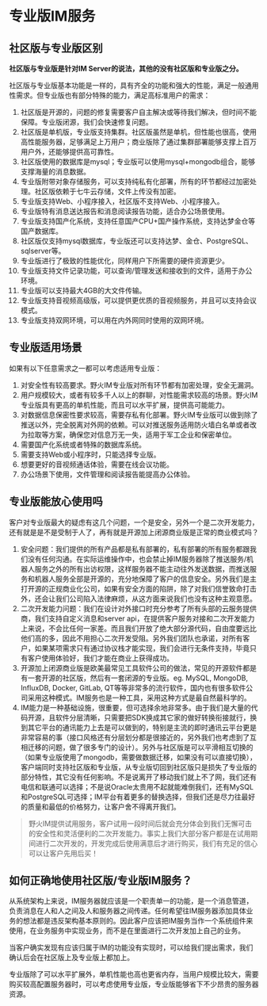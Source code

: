 # 专业版IM服务

## 社区版与专业版区别
**社区版与专业版是针对IM Server的说法，其他的没有社区版和专业版之分。**

社区版与专业版基本功能是一样的，具有齐全的功能和强大的性能，满足一般通用性需求。但专业版也有部分特殊的能力，满足高标准用户的需求：

1. 社区版是开源的，问题的修复需要客户自主解决或等待我们解决，但时间不能保障。专业版闭源，我们会快速修复问题。
2. 社区版是单机版，专业版支持集群。社区版虽然是单机，但性能也很高，使用高性能服务器，足够满足上万用户；商业版除了通过集群部署能够支撑上百万用户外，还能够提供高可靠性。
3. 社区版使用的数据库是mysql；专业版可以使用mysql+mongodb组合，能够支撑海量的消息数据。
4. 专业版附带对象存储服务，可以支持纯私有化部署，所有的环节都经过加密处理。社区版依赖于七牛云存储，文件上传没有加密。
5. 专业版支持Web、小程序接入，社区版不支持Web、小程序接入。
6. 专业版特有消息送达报告和消息阅读报告功能，适合办公场景使用。
7. 专业版支持国产化系统，支持任意国产CPU+国产操作系统，支持达梦金仓等国产数据库。
8. 社区版仅支持mysql数据库，专业版还可以支持达梦、金仓、PostgreSQL、sqlserver等。
9. 专业版进行了极致的性能优化，同样用户下所需要的硬件资源更少。
10. 专业版支持文件记录功能，可以查询/管理发送和接收到的文件，适用于办公环境。
11. 专业版可以支持最大4GB的大文件传输。
12. 专业版支持音视频高级版，可以提供更优质的音视频服务，并且可以支持会议模式。
13. 专业版支持双网环境，可以用在内外网同时使用的双网环境。

## 专业版适用场景
如果有以下任意需求之一都可以考虑适用专业版：
1. 对安全性有较高要求。野火IM专业版对所有环节都有加密处理，安全无漏洞。
2. 用户规模较大，或者有较多千人以上的群聊，对性能需求较高的场景。野火IM专业版具有更高的单机性能，而且可以水平扩展，提供高可能能力。
3. 对数据信息保密性要求较高，需要存私有化部署。野火IM专业版可以做到除了推送以外，完全脱离对外网的依赖。可以对推送服务适用防火墙白名单或者改为拉取等方案，确保您对信息万无一失，适用于军工企业和保密单位。
4. 需要国产化系统或者特殊的数据库系统。
5. 需要支持Web或小程序时，只能选择专业版。
6. 想要更好的音视频通话体验，需要在线会议功能。
7. 办公场景下使用，文件管理和阅读报告能提高办公体验。

## 专业版能放心使用吗
客户对专业版最大的疑虑有这几个问题，一个是安全，另外一个是二次开发能力，还有就是是不是受制于人了，再有就是开源加上闭源商业版是正常的商业模式吗？
1. 安全问题：我们提供的所有产品都是私有部署的，私有部署的所有服务都跟我们没有任何沟通。在实际运维操作中，也会禁止掉IM服务器除了推送服务/机器人服务之外的所有出访权限，这样服务器不能主动往外发送数据，而推送服务和机器人服务全部是开源的，充分地保障了客户的信息安全。另外我们是主打开源的正规商业化公司，如果有安全方面的陷阱，除了对我们信誉致命打击外，还会让我们公司陷入法律麻烦，从这方面来说我们也没有这种主观意愿。
2. 二次开发能力问题：我们在设计对外接口时充分参考了所有头部的云服务提供商，我们支持自定义消息和server api，在提供客户服务对接和二次开发能力上来说，不会比任何一家差。而且我们开放了绝大部分源代码，自由度要远比他们高的多，因此不用担心二次开发受阻。另外我们团队也承诺，对所有客户，如果某项需求只有通过协议栈才能实现，我们会进行无条件支持，毕竟只有客户使用体验好，我们才能在商业上获得成功。
3. 开源加上闭源商业版是欧美最常见工具软件公司的做法，常见的开源软件都是有一套开源的社区版，然后有一套闭源的专业版。eg. MySQL, MongoDB, InfluxDB, Docker, GitLab, QT等等非常多的流行软件，国内也有很多软件公司采用这种模式。IM服务也是一种工具，采用这种方式是最自然最科学的。
4. IM能力是一种基础设施，很重要，但可选择余地非常多。由于我们是大量的代码开源，且软件分层清晰，只需要把SDK换成其它家的做好转换衔接就行，换到其它平台的通讯能力上去是可以做到的，特别是主流的即时通讯云平台更是非常容易的事（接口风格还有分层划分都是很接近的，另外我们也考虑到了互相迁移的问题，做了很多专门的设计）。另外与社区版是可以平滑相互切换的（如果专业版使用了mongodb，需要做数据迁移，如果没有可以直接切换），客户端同时支持社区版和专业版，从专业版切回到社区版只是损失了专业版的部分特性，其它没有任何影响。不是说离开了移动我们就上不了网，我们还有电信和联通可以选择；不是说Oracle太贵用不起就能难倒我们，还有MySQL和PostgreSQL可选择；IM平台有着更多的替换选择，但我们还是尽力往最好的质量和最低的价格努力，让客户舍不得离开我们。
> 野火IM提供试用服务，客户试用一段时间后就会充分体会到我们无懈可击的安全性和灵活便利的二次开发能力。事实上我们大部分客户都是在试用期间进行二次开发的，开发完成后使用满意后才进行购买，我们有充足的信心可以让客户先用后买！

## 如何正确地使用社区版/专业版IM服务？
从系统架构上来说，IM服务器就应该是一个职责单一的功能，是一个消息管道，负责消息在人和人之间及人和服务器之间传递。任何希望往IM服务器添加具体业务的想法都是违反架构基本原则的。因此客户应该把IM服务当作一个系统组件来使用，在业务服务中实现业务，而不是在里面进行二次开发加上自己的业务。

当客户确实发现有应该归属于IM的功能没有实现时，可以给我们提出需求，我们确认后会在社区版上及专业版上都加上。

专业版除了可以水平扩展外，单机性能也高也更省内存，当用户规模比较大，需要购买较高配置服务器时，可以考虑使用专业版，专业版能够省下不少昂贵的服务器资源。
